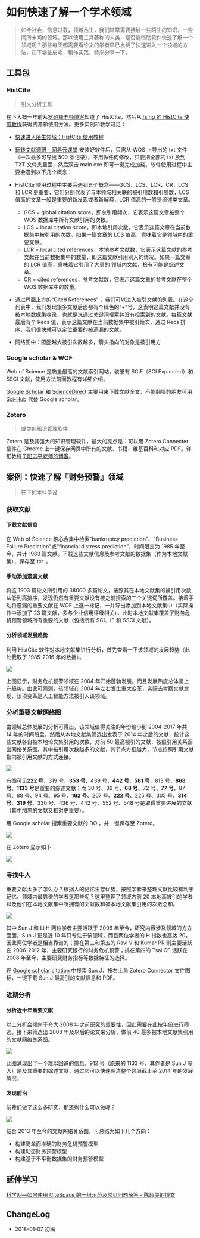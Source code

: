 # 如何快速了解一个学术领域


> 如今社会，信息过载，领域丛生，我们常常需要接触一些陌生的知识，一些闻所未闻的领域。那以使用工具著称的人类，是否能借助软件快速了解一个领域呢？那些每天都需要看论文的学者早已发明了快速进入一个领域的方法，在下学些皮毛，稍作实践，特来分享一下。

## 工具包

### HistCite

> 引文分析工具

在下大概一年前从[罗昭锋老师博客](http://blog.sciencenet.cn/blog-304685-383399.html)知道了 HistCite，然后从[Tsing 的 HistCite 使用教程](https://zhuanlan.zhihu.com/p/20902898)获得资源和使用方法。更多实例和教学可见：

- [快速进入陌生领域：HistCite 使用教程](http://ztever.com/histcite-manu/)
- [玩转文献调研 - 网易云课堂](http://study.163.com/course/introduction/1373003.htm#/courseDetail)
  安装好软件后，只需从 WOS 上导出的 txt 文件（一次最多可导出 500 条记录），不用做任何修改，只要把全部的 txt 放到 TXT 文件夹里面，然后双击 main.exe 即可一键完成加载。软件使用过程中主要会遇到以下几个概念：

- HistCite 使用过程中主要会遇到五个概念——GCS、LCS、LCR、CR，LCS 和 LCR 更重要，它们分别代表了与本领域相关联的被引用数和引用数，LCS 值高的文章一般是重要的新发现或者新解释，LCR 值高的一般是综述类文章。
  - GCS = global citation score，即总引用频次，它表示这篇文章被整个 WOS 数据库中所有文献引用的次数。
  - LCS = local citation score，即本地引用次数，它表示这篇文章在当前数据集中被引用的次数。如果一篇文章的 LCS 值高，意味着它是领域内的重要文献。
  - LCR = local cited references，本地参考文献数，它表示这篇文献的参考文献在当前数据集中的数量，即这篇文献引用别人的情况。如果一篇文章的 LCR 值高，意味着它引用了大量的 领域内文献，极有可能是综述文章。
  - CR = cited references，参考文献数，它表示这篇文章的参考文献在整个 WOS 数据库中的数量。
- 通过界面上方的“Cited References” ，我们可以进入被引文献的列表。在这个列表中，我们发现很多文献后面都有个绿色的“+”号，这表明这篇文献并没有被本地数据集收录，也就是说通过关键词搜索并没有检索到的文献。每篇文献最后有个 Recs 值，表示这篇文献在当前数据集中被引频次，通过 Recs 排序，我们很快就可以定位重要的被遗漏的文献。
- 网络图中：圆圈越大被引次数越多，箭头指向的对象是被引用方

### Google scholar & WOF

Web of Science 是质量最高的文献索引网站，收录有 SCIE（SCI Expanded）和 SSCI 文献，使用方法前面教程有详细介绍。

[Google Scholar](https://scholar.google.com.sg/schhp?hl=zh-CN) 和 [ScienceDirect](http://www.sciencedirect.com/) 主要用来下载文献全文，不能翻墙的朋友可用 [Sci-Hub](https://sci-hub.org.cn/schhp?hl=zh-TW&as_sdt=0,5) 代替 Google scholar。

### Zotero

> 或类似知识管理软件

Zotero 是及其强大的知识管理软件，最大的亮点是：可以用 Zotero Connecter 插件在 Chrome 上一键保存网页中所有的文献、书籍、维基百科和对应 PDF。详细教程见[阳志平老师的博客](http://www.yangzhiping.com/tech/)。

## 案例：快速了解『财务预警』领域

> 在下的本科毕设

### 获取文献

#### 下载文献信息

在 Web of Science 核心合集中检索“bankruptcy prediction”、"Business Failure Prediction"或“financial distress prediction”，时间限定为 1985 年至今，共计 1983 篇文献。下载这些文献信息及参考文献的数据集（作为本地文献集），保存至 `TXT` 。

#### 手动添加遗漏文献

将这 1903 篇论文所引用的 38000 多篇论文，按照其在本地文献集的被引用次数从低到高排序，发现仍然有重要文献没有被之前搜索的三个关键词所覆盖。接着手动将遗漏的重要文献在 WOF 上逐一标记，一并导出添加到本地文献集中（实际操作中添加了 23 篇文献，多与企业信用评级相关），此时本地文献集覆盖了财务危机预警领域所有重要的文献（包括所有 SCI、IE 和 SSCI 文献）。

#### 分析领域发展趋势

利用 HistCite 软件对本地文献集进行分析，首先查看一下该领域的发展趋势（此处截取了 1985-2016 年的数据）。

![](https://xieting-img.oss-cn-hangzhou.aliyuncs.com/cy论文数统计.JPG)

上图显示，财务危机预警领域在 2004 年开始蓬勃发展，而且发展热度总体呈上升趋势。由此可猜测，该领域在 2004 年左右发生重大变革，实际去考察文献发现，该项变革是人工智能方法被引入该领域。

### 分析重要文献网络图

由领域总体发展的分析可得出，该领域值得关注的年份缩小到 2004-2017 年共 14 年的时间段里。然后从本地文献集筛选出发表于 2014 年之后的文献，统计这些文献各自被本地论文集引用的次数，对前 50 最高被引的文献，按照引用关系画出网络关系图。其中被引用次数越多的文献，其节点方框越大，节点按照引用文献指向被引用文献的方式连接。

![](https://xieting-img.oss-cn-hangzhou.aliyuncs.com/50afterlanguage&2004-.bmp)

有图可见**222 号**、319 号、**353 号**、439 号、**442 号**、**581 号**、813 号、**868 号**、**1133 号**是重要的综述文献；而 30 号、39 号、**68 号**、72 号、**77 号**、87 号、88 号、94 号、95 号、**162 号**、207 号、**222 号**、225 号、305 号、**314 号**、**319 号**、330 号、436 号、442 号、552 号、548 号是取得重要进展的文献（其中加黑的文献又相对更重要）。

用 Google scholar 搜索重要文献的 DOI，并一键保存至 Zotero。

![](https://xieting-img.oss-cn-hangzhou.aliyuncs.com/Predicting_financial_distress_and_corporate_failure__A_review_from_the_state-of-the-art_definitions__modeling__sampling__and_featuring_approaches_-_ScienceDirect.png)

在 Zotero 显示如下：

![](https://xieting-img.oss-cn-hangzhou.aliyuncs.com/Zotero.png)

### 寻找牛人

重要文献太多了怎么办？根据人的记忆生存优势，按照学者来整理文献比较有利于记忆。领域内最靠谱的学者是那些呢？这里整理了领域内前 20 本地高被引的学者以及他们在本地文献集中所拥有的文献数和被本地文献集引用的次数总和。

![](https://xieting-img.oss-cn-hangzhou.aliyuncs.com/cy学者排名.JPG)

其中 Sun J 和 Li H 两位学者主要活跃于 2006 年至今，研究内容涉及领域的方方面面，Sun J 更是近 10 年只专注于该领域，而且两位学者的 H 指数也高达 20，因此两位学者是相当靠谱的；排在第三和第五的 Ravi V 和 Kumar PR 则主要活跃在 2006-2012 年，主要研究银行的财务危机预警；排在第四的 Tsai CF 活跃在 2008 年至今，主要研究财务指标等数据特征的选择。

在 [Google scholar citation](https://scholar.google.com/citations?mauthors=&hl=en&view_op=search_authors) 中搜索 Sun J，按右上角 Zotero Connector 文件图标，一键下载 Sun J 最高引的文献信息和 PDF。

### 近期分析

#### 分析近十年重要文献

以上分析会倾向于夸大 2008 年之前研究的重要性，因此需要在此按年份进行筛选。接下来筛选出 2008 年及以后的论文来分析，做前 40 最多被本地文献集引用的文献网络关系图。

![](https://xieting-img.oss-cn-hangzhou.aliyuncs.com/2008-.bmp)

此图涌现出了一个难以回避的信息，912 号（原来的 1133 号，其作者是 Sun J 等人）是及其重要的综述文献，通过它可以快速理清整个领域截止至 2014 年的发展情况。

#### 发现前沿

前辈们做了这么多研究，那还剩什么可以做呢？

![](https://xieting-img.oss-cn-hangzhou.aliyuncs.com/2013-.bmp)

结合 2013 年至今的文献网络关系图，可总结为如下几个方向：

- 构建简单而准确的财务危机预警模型
- 构建动态财务预警模型
- 构建基于不平衡数据集的财务预警模型

## 延伸学习

[科学网—如何使用 CiteSpace 的一组示范及常见问题解答 - 陈超美的博文](http://blog.sciencenet.cn/blog-496649-838067.html)

## ChangeLog

- 2018-01-07 初稿

